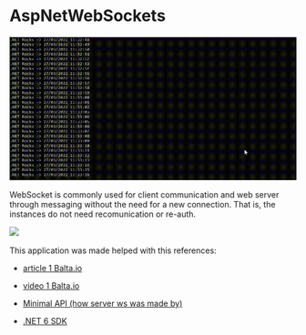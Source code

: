 # AspNetWebSockets 

![](media/20220327_113311.gif)

WebSocket is commonly used for client communication and web server through messaging without the need for a new connection. That is, the instances do not need recomunication or re-auth.

![](https://upload.wikimedia.org/wikipedia/commons/thumb/1/10/Websocket_connection.png/220px-Websocket_connection.png)

This application was made helped with this references: 
- [article 1 Balta.io](https://balta.io/blog/aspnet-websockets?utm_source=YouTube&utm_campaign=social-to-blog&utm_content=video-websockets&utm_medium=video-description)

- [video 1 Balta.io](https://youtu.be/TZoav69FJ7I)
- [Minimal API (how server ws was made by)](https://docs.microsoft.com/en-us/aspnet/core/fundamentals/minimal-apis?view=aspnetcore-6.0)
- [.NET 6 SDK ](https://dotnet.microsoft.com/en-us/download/dotnet/6.0)